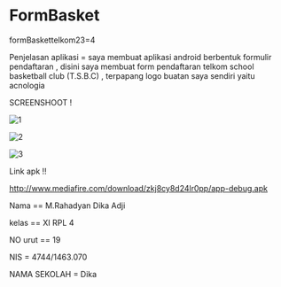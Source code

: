 # FormBasket
formBaskettelkom23=4

Penjelasan aplikasi = saya membuat aplikasi android berbentuk formulir pendaftaran , disini saya membuat form pendaftaran telkom school basketball club (T.S.B.C) , terpapang logo buatan saya sendiri yaitu acnologia 

SCREENSHOOT !

![1](http://www.mediafire.com/convkey/6c7c/1bxbbclisgtt11zzg.jpg)


![2](http://www.mediafire.com/convkey/c196/o69sl23ez1xpp68zg.jpg)

![3](http://www.mediafire.com/convkey/35d5/2obn8hk3skhte2czg.jpg)


Link apk !!

http://www.mediafire.com/download/zkj8cy8d24lr0pp/app-debug.apk

Nama == M.Rahadyan Dika Adji

kelas == XI RPL 4

NO urut == 19

NIS = 4744/1463.070

NAMA SEKOLAH = Dika 
